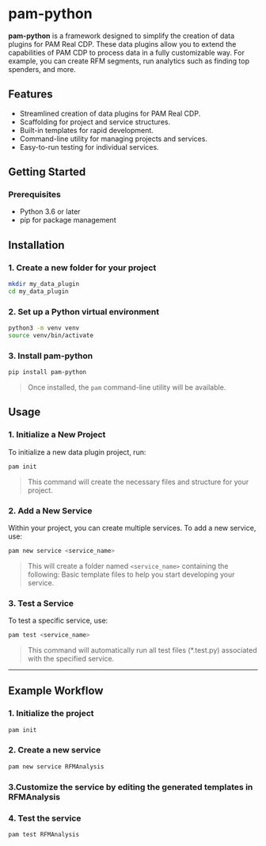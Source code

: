 # pam-python

**pam-python** is a framework designed to simplify the creation of data plugins for PAM Real CDP. These data plugins allow you to extend the capabilities of PAM CDP to process data in a fully customizable way. For example, you can create RFM segments, run analytics such as finding top spenders, and more.

## Features

- Streamlined creation of data plugins for PAM Real CDP.
- Scaffolding for project and service structures.
- Built-in templates for rapid development.
- Command-line utility for managing projects and services.
- Easy-to-run testing for individual services.

## Getting Started

### Prerequisites

- Python 3.6 or later
- pip for package management

## Installation

### 1. Create a new folder for your project

```bash
mkdir my_data_plugin
cd my_data_plugin
```

### 2. Set up a Python virtual environment

```bash
python3 -m venv venv
source venv/bin/activate
```

### 3. Install pam-python

```bash
pip install pam-python
```

> Once installed, the `pam` command-line utility will be available.

## Usage

### 1. Initialize a New Project

To initialize a new data plugin project, run:

```bash
pam init
```

> This command will create the necessary files and structure for your project.

### 2. Add a New Service

Within your project, you can create multiple services. To add a new service, use:

```bash
pam new service <service_name>
```

> This will create a folder named `<service_name>` containing the following:
> Basic template files to help you start developing your service.

### 3. Test a Service

To test a specific service, use:

```bash
pam test <service_name>
```

> This command will automatically run all test files (\*.test.py) associated with the specified service.

---

## Example Workflow

### 1. Initialize the project

```bash
pam init
```

### 2. Create a new service

```bash
pam new service RFMAnalysis
```

### 3.Customize the service by editing the generated templates in RFMAnalysis

### 4. Test the service

```bash
pam test RFMAnalysis
```
